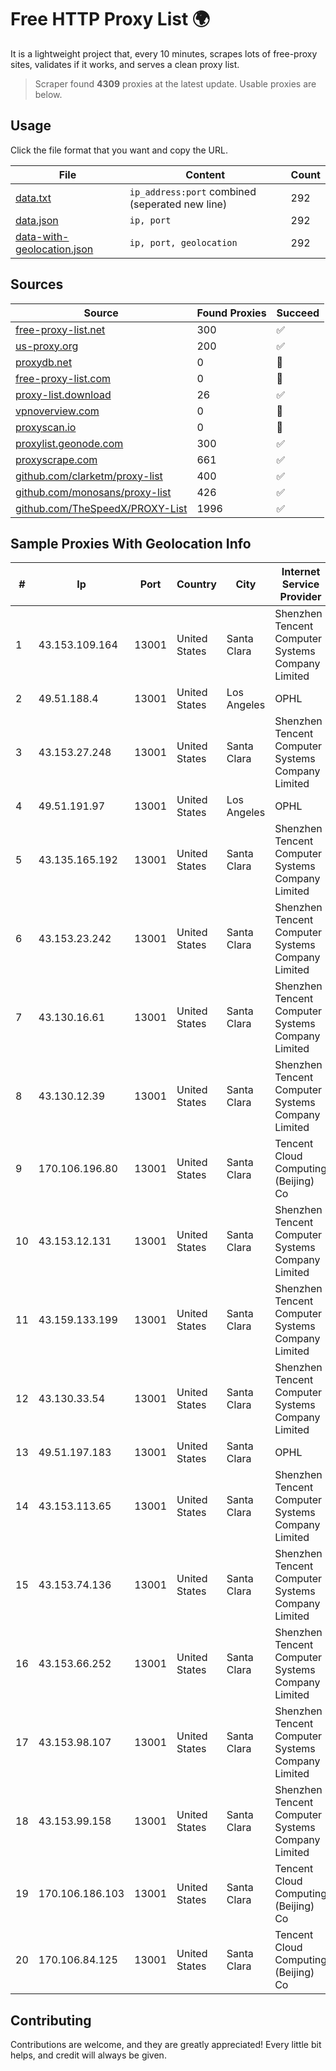 
# Free HTTP Proxy List 🌍

It is a lightweight project that, every 10 minutes, scrapes lots of free-proxy sites, validates if it works, and serves a clean proxy list.


> Scraper found **4309** proxies at the latest update. Usable proxies are below.

## Usage

Click the file format that you want and copy the URL.


|File|Content|Count|
|----|-------|-----|
|[data.txt](https://raw.githubusercontent.com/themiralay/Proxy-List-World/master/data.txt)|`ip_address:port` combined (seperated new line)|292|
|[data.json](https://raw.githubusercontent.com/themiralay/Proxy-List-World/master/data.json)|`ip, port`|292|
|[data-with-geolocation.json](https://raw.githubusercontent.com/themiralay/Proxy-List-World/master/data-with-geolocation.json)|`ip, port, geolocation`|292|

## Sources

|Source|Found Proxies|Succeed|
|------|-------------|-------|
|[free-proxy-list.net](https://free-proxy-list.net)|300|✅|
|[us-proxy.org](https://www.us-proxy.org)|200|✅|
|[proxydb.net](http://proxydb.net)|0|🚫|
|[free-proxy-list.com](https://free-proxy-list.com/?page=&port=&type%5B%5D=http&type%5B%5D=https&up_time=0&search=Search)|0|🚫|
|[proxy-list.download](https://www.proxy-list.download/HTTP)|26|✅|
|[vpnoverview.com](https://vpnoverview.com/privacy/anonymous-browsing/free-proxy-servers)|0|🚫|
|[proxyscan.io](https://www.proxyscan.io)|0|🚫|
|[proxylist.geonode.com](https://proxylist.geonode.com/api/proxy-list?limit=300&page=1&sort_by=lastChecked&sort_type=desc&protocols=http,https)|300|✅|
|[proxyscrape.com](https://api.proxyscrape.com/v2/?request=displayproxies&protocol=http&timeout=10000&country=all&ssl=all&anonymity=all)|661|✅|
|[github.com/clarketm/proxy-list](https://raw.githubusercontent.com/clarketm/proxy-list/master/proxy-list-raw.txt)|400|✅|
|[github.com/monosans/proxy-list](https://raw.githubusercontent.com/monosans/proxy-list/main/proxies/http.txt)|426|✅|
|[github.com/TheSpeedX/PROXY-List](https://raw.githubusercontent.com/TheSpeedX/PROXY-List/master/http.txt)|1996|✅|


## Sample Proxies With Geolocation Info

|#|Ip|Port|Country|City|Internet Service Provider|
|-|--|----|-------|----|-------------------------|
|1|43.153.109.164|13001|United States|Santa Clara|Shenzhen Tencent Computer Systems Company Limited|
|2|49.51.188.4|13001|United States|Los Angeles|OPHL|
|3|43.153.27.248|13001|United States|Santa Clara|Shenzhen Tencent Computer Systems Company Limited|
|4|49.51.191.97|13001|United States|Los Angeles|OPHL|
|5|43.135.165.192|13001|United States|Santa Clara|Shenzhen Tencent Computer Systems Company Limited|
|6|43.153.23.242|13001|United States|Santa Clara|Shenzhen Tencent Computer Systems Company Limited|
|7|43.130.16.61|13001|United States|Santa Clara|Shenzhen Tencent Computer Systems Company Limited|
|8|43.130.12.39|13001|United States|Santa Clara|Shenzhen Tencent Computer Systems Company Limited|
|9|170.106.196.80|13001|United States|Santa Clara|Tencent Cloud Computing (Beijing) Co|
|10|43.153.12.131|13001|United States|Santa Clara|Shenzhen Tencent Computer Systems Company Limited|
|11|43.159.133.199|13001|United States|Santa Clara|Shenzhen Tencent Computer Systems Company Limited|
|12|43.130.33.54|13001|United States|Santa Clara|Shenzhen Tencent Computer Systems Company Limited|
|13|49.51.197.183|13001|United States|Santa Clara|OPHL|
|14|43.153.113.65|13001|United States|Santa Clara|Shenzhen Tencent Computer Systems Company Limited|
|15|43.153.74.136|13001|United States|Santa Clara|Shenzhen Tencent Computer Systems Company Limited|
|16|43.153.66.252|13001|United States|Santa Clara|Shenzhen Tencent Computer Systems Company Limited|
|17|43.153.98.107|13001|United States|Santa Clara|Shenzhen Tencent Computer Systems Company Limited|
|18|43.153.99.158|13001|United States|Santa Clara|Shenzhen Tencent Computer Systems Company Limited|
|19|170.106.186.103|13001|United States|Santa Clara|Tencent Cloud Computing (Beijing) Co|
|20|170.106.84.125|13001|United States|Santa Clara|Tencent Cloud Computing (Beijing) Co|



## Contributing

Contributions are welcome, and they are greatly appreciated! Every
little bit helps, and credit will always be given.

